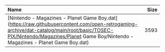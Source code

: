 |Name|Size|
|:---|---:|
|[Nintendo - Magazines - Planet Game Boy.dat](https://raw.githubusercontent.com/open-retrogaming-archive/dat-catalog/main/root/basic/TOSEC-PIX/Nintendo/Magazines/Planet Game Boy/Nintendo - Magazines - Planet Game Boy.dat)|3593|
